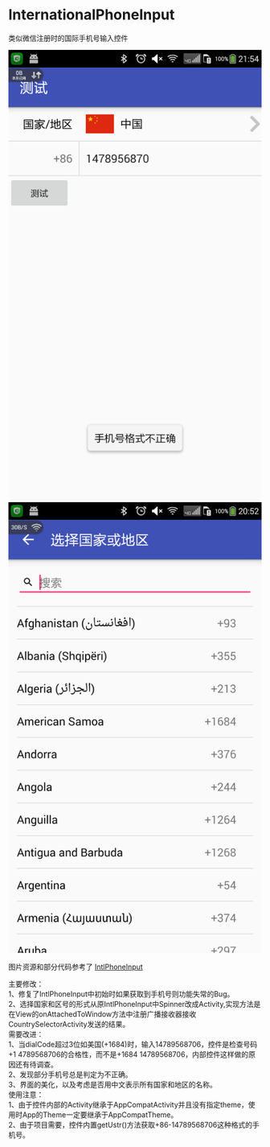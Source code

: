 # InternationalPhoneInput
类似微信注册时的国际手机号输入控件

![image](https://github.com/yimingyu/InternationalPhoneInput/blob/master/ScreenShots/Screenshot_2016-09-10-21-54-06.png)
![image](https://github.com/yimingyu/InternationalPhoneInput/blob/master/ScreenShots/Screenshot_2016-09-10-20-52-29.png)


图片资源和部分代码参考了 [IntlPhoneInput](https://github.com/AlmogBaku/IntlPhoneInput)

主要修改：  
1、修复了IntlPhoneInput中初始时如果获取到手机号则功能失常的Bug。  
2、选择国家和区号的形式从原IntlPhoneInput中Spinner改成Activity,实现方法是在View的onAttachedToWindow方法中注册广播接收器接收CountrySelectorActivity发送的结果。  
需要改进：  
1、当dialCode超过3位如美国(+1684)时，输入14789568706，控件是检查号码 +1   4789568706的合格性，而不是+1684 14789568706，内部控件这样做的原因还有待调查。     
2、发现部分手机号总是判定为不正确。     
3、界面的美化，以及考虑是否用中文表示所有国家和地区的名称。   
使用注意：  
1、由于控件内部的Activity继承于AppCompatActivity并且没有指定theme，使用时App的Theme一定要继承于AppCompatTheme。    
2、由于项目需要，控件内置getUstr()方法获取+86-14789568706这种格式的手机号。






